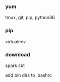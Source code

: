 ### yum

tmux, git, pip, python36 

### pip

virtualenv

### download

spark
sbt

add bin dirs to .bashrc
